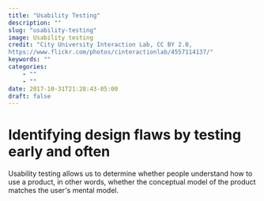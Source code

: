 ```yaml
---
title: "Usability Testing"
description: ""
slug: "usability-testing"
image: Usability testing
credit: "City University Interaction Lab, CC BY 2.0,https://www.flickr.com/photos/cinteractionlab/4557114137/"
keywords: ""
categories:
    - ""
    - ""
date: 2017-10-31T21:28:43-05:00
draft: false
---
```

# Identifying design flaws by testing early and often

Usability testing allows us to determine whether people understand how to use a product, in other words, whether the conceptual model of the product matches the user's mental model. 
